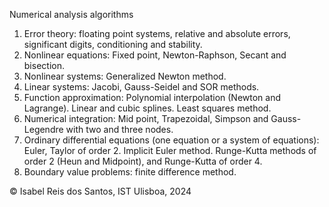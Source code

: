 Numerical analysis algorithms

1. Error theory: floating point systems, relative and absolute errors, significant digits, conditioning and stability.
2. Nonlinear equations: Fixed point, Newton-Raphson, Secant and bisection. 
3. Nonlinear systems: Generalized Newton method.
4. Linear systems: Jacobi, Gauss-Seidel and SOR methods.
5. Function approximation: Polynomial interpolation (Newton and Lagrange). Linear and cubic splines. Least squares method.
6. Numerical integration: Mid point, Trapezoidal, Simpson and Gauss-Legendre with two and three nodes. 
7. Ordinary differential equations (one equation or a system of equations): Euler, Taylor of order 2. Implicit Euler method. Runge-Kutta methods of order 2 (Heun and Midpoint), and Runge-Kutta of order 4.
8. Boundary value problems: finite difference method.

&copy; Isabel Reis dos Santos, IST Ulisboa, 2024
